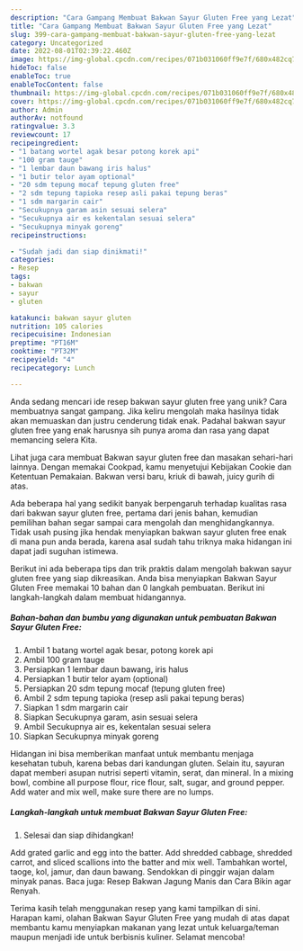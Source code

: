 ```yaml
---
description: "Cara Gampang Membuat Bakwan Sayur Gluten Free yang Lezat"
title: "Cara Gampang Membuat Bakwan Sayur Gluten Free yang Lezat"
slug: 399-cara-gampang-membuat-bakwan-sayur-gluten-free-yang-lezat
category: Uncategorized
date: 2022-08-01T02:39:22.460Z
image: https://img-global.cpcdn.com/recipes/071b031060ff9e7f/680x482cq70/bakwan-sayur-gluten-free-foto-resep-utama.jpg
hideToc: false
enableToc: true
enableTocContent: false
thumbnail: https://img-global.cpcdn.com/recipes/071b031060ff9e7f/680x482cq70/bakwan-sayur-gluten-free-foto-resep-utama.jpg
cover: https://img-global.cpcdn.com/recipes/071b031060ff9e7f/680x482cq70/bakwan-sayur-gluten-free-foto-resep-utama.jpg
author: Admin
authorAv: notfound
ratingvalue: 3.3
reviewcount: 17
recipeingredient:
- "1 batang wortel agak besar potong korek api"
- "100 gram tauge"
- "1 lembar daun bawang iris halus"
- "1 butir telor ayam optional"
- "20 sdm tepung mocaf tepung gluten free"
- "2 sdm tepung tapioka resep asli pakai tepung beras"
- "1 sdm margarin cair"
- "Secukupnya garam asin sesuai selera"
- "Secukupnya air es kekentalan sesuai selera"
- "Secukupnya minyak goreng"
recipeinstructions:

- "Sudah jadi dan siap dinikmati!"
categories:
- Resep
tags:
- bakwan
- sayur
- gluten

katakunci: bakwan sayur gluten 
nutrition: 105 calories
recipecuisine: Indonesian
preptime: "PT16M"
cooktime: "PT32M"
recipeyield: "4"
recipecategory: Lunch

---
```





Anda sedang mencari ide resep bakwan sayur gluten free yang unik? Cara membuatnya sangat gampang. Jika keliru mengolah maka hasilnya tidak akan memuaskan dan justru cenderung tidak enak. Padahal bakwan sayur gluten free yang enak harusnya sih punya aroma dan rasa yang dapat memancing selera Kita.





Lihat juga cara membuat Bakwan sayur gluten free dan masakan sehari-hari lainnya. Dengan memakai Cookpad, kamu menyetujui Kebijakan Cookie dan Ketentuan Pemakaian. Bakwan versi baru, kriuk di bawah, juicy gurih di atas.

Ada beberapa hal yang sedikit banyak berpengaruh terhadap kualitas rasa dari bakwan sayur gluten free, pertama dari jenis bahan, kemudian pemilihan bahan segar sampai cara mengolah dan menghidangkannya. Tidak usah pusing jika hendak menyiapkan bakwan sayur gluten free enak di mana pun anda berada, karena asal sudah tahu triknya maka hidangan ini dapat jadi suguhan istimewa.






Berikut ini ada beberapa tips dan trik praktis dalam mengolah bakwan sayur gluten free yang siap dikreasikan. Anda bisa menyiapkan Bakwan Sayur Gluten Free memakai 10 bahan dan 0 langkah pembuatan. Berikut ini langkah-langkah dalam membuat hidangannya.

<!--inarticleads1-->

##### Bahan-bahan dan bumbu yang digunakan untuk pembuatan Bakwan Sayur Gluten Free:

1. Ambil 1 batang wortel agak besar, potong korek api
1. Ambil 100 gram tauge
1. Persiapkan 1 lembar daun bawang, iris halus
1. Persiapkan 1 butir telor ayam (optional)
1. Persiapkan 20 sdm tepung mocaf (tepung gluten free)
1. Ambil 2 sdm tepung tapioka (resep asli pakai tepung beras)
1. Siapkan 1 sdm margarin cair
1. Siapkan Secukupnya garam, asin sesuai selera
1. Ambil Secukupnya air es, kekentalan sesuai selera
1. Siapkan Secukupnya minyak goreng


Hidangan ini bisa memberikan manfaat untuk membantu menjaga kesehatan tubuh, karena bebas dari kandungan gluten. Selain itu, sayuran dapat memberi asupan nutrisi seperti vitamin, serat, dan mineral. In a mixing bowl, combine all purpose flour, rice flour, salt, sugar, and ground pepper. Add water and mix well, make sure there are no lumps. 

<!--inarticleads2-->

##### Langkah-langkah untuk membuat Bakwan Sayur Gluten Free:


1. Selesai dan siap dihidangkan!

Add grated garlic and egg into the batter. Add shredded cabbage, shredded carrot, and sliced scallions into the batter and mix well. Tambahkan wortel, taoge, kol, jamur, dan daun bawang. Sendokkan di pinggir wajan dalam minyak panas. Baca juga: Resep Bakwan Jagung Manis dan Cara Bikin agar Renyah. 

Terima kasih telah menggunakan resep yang kami tampilkan di sini. Harapan kami, olahan Bakwan Sayur Gluten Free yang mudah di atas dapat membantu kamu menyiapkan makanan yang lezat untuk keluarga/teman maupun menjadi ide untuk berbisnis kuliner. Selamat mencoba!

